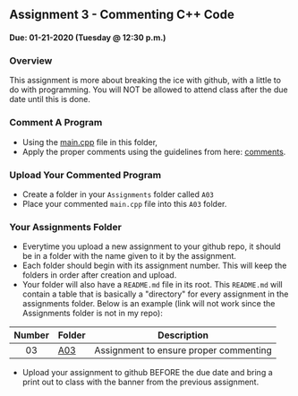 ## Assignment 3 - Commenting C++ Code 
#### Due: 01-21-2020 (Tuesday @ 12:30 p.m.)

### Overview

This assignment is more about breaking the ice with github, with a little to do with programming. You will NOT be allowed to attend class after the due date until this is done. 

### Comment A Program

- Using the [main.cpp](./main.cpp) file in this folder, 
- Apply the proper comments using the guidelines from here: [comments](../../Resources/01-Comments/README.md).

### Upload Your Commented Program

- Create a folder in your `Assignments` folder called `A03` 
- Place your commented `main.cpp` file into this `A03` folder.


### Your Assignments Folder

- Everytime you upload a new assignment to your github repo, it should be in a folder with the name given to it by the assignment. 
- Each folder should begin with its assignment number. This will keep the folders in order after creation and upload.
- Your folder will also have a `README.md` file in its root. This `README.md` will contain a table that is basically a "directory" for every assignment in the assignments folder. Below is an example (link will not work since the Assignments folder is not in my repo):

| Number | Folder                   | Description                            |
| :----: | ------------------------ | -------------------------------------- |
|   03   | [A03](./Assignments/A03) | Assignment to ensure proper commenting |


- Upload your assignment to github BEFORE the due date and bring a print out to class with the banner from the previous assignment. 
